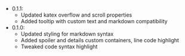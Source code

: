 - 0.1.1:
    - Updated katex overflow and scroll properties
    - Added tooltip with custom text and markdown compatibility
- 0.1.0:
    - Updated styling for markdown syntax
    - Added spoiler and details custom containers, line code highlight
    - Tweaked code syntax highlight
